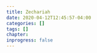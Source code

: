```yaml
---
title: Zechariah
date: 2020-04-12T12:45:57-04:00
categories: []
tags: []
chapter: 
inprogress: false
---
```


